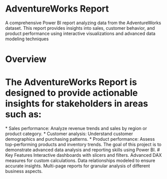 # AdventureWorks Report 
A comprehensive Power BI report analyzing data from the AdventureWorks dataset. This report provides insights into sales, customer behavior, and product performance using interactive visualizations and advanced data modeling techniques
# Overview
<h1>The AdventureWorks Report is designed to provide actionable insights for stakeholders in areas such as:</h1>
* Sales performance: Analyze revenue trends and sales by region or product category.
* Customer analysis: Understand customer demographics and purchasing patterns.
* Product performance: Assess top-performing products and inventory trends.
The goal of this project is to demonstrate advanced data analysis and reporting skills using Power BI.
# Key Features
Interactive dashboards with slicers and filters.
Advanced DAX measures for custom calculations.
Data relationships modeled to ensure accurate insights.
Multi-page reports for granular analysis of different business aspects.


